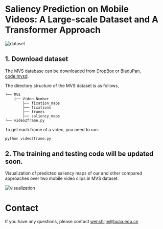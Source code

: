 # Saliency Prediction on Mobile Videos: A Large-scale Dataset and A Transformer Approach
![dataset](https://github.com/wenshijie110/MVFormer/assets/54231028/24281504-fb64-42d3-bda7-1c39b6fd1058)


## 1. Download dataset
The MVS database can be downloaded from [DropBox](https://www.dropbox.com/scl/fi/agy1qts5s9lbzoa5wlw7s/MVS.zip?rlkey=w76j23fdb4k8whg0uiij8djoe&dl=0) or [BiaduPan, code:mvsd](https://pan.baidu.com/s/1cVHbFhSyV0J_dQ3EV0tB2w?pwd=mvsd ). 

The directory structure of the MVS dataset is as follows, 
```
└── MVS  
    ├── Video-Number  
        ├── fixation_maps
        ├── fixations
        ├── frames
        ├── saliency_maps
└── video2frame.py
```
To get each frame of a video, you need to run:
```bash
python video2frame.py 
```

## 2. The training and testing code will be updated soon.

Visualization of predicted saliency maps of our and other compared approaches over two mobile video clips in MVS dataset.

![visualization](https://github.com/wenshijie110/MVFormer/assets/54231028/6ade5405-8148-4bfa-a7f9-2d66fb35e6fd)

# Contact 
If you have any questions, please contact wenshijie@buaa.edu.cn
